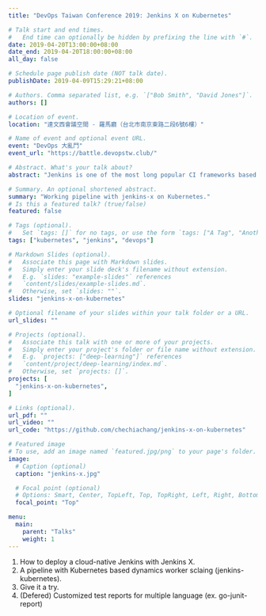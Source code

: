 ```yaml
---
title: "DevOps Taiwan Conference 2019: Jenkins X on Kubernetes"

# Talk start and end times.
#   End time can optionally be hidden by prefixing the line with `#`.
date: 2019-04-20T13:00:00+08:00
date_end: 2019-04-20T18:00:00+08:00
all_day: false

# Schedule page publish date (NOT talk date).
publishDate: 2019-04-09T15:29:21+08:00

# Authors. Comma separated list, e.g. `["Bob Smith", "David Jones"]`.
authors: []

# Location of event.
location: "達文西會議空間 - 羅馬廳（台北市南京東路二段6號6樓）"

# Name of event and optional event URL.
event: "DevOps 大亂鬥"
event_url: "https://battle.devopstw.club/"

# Abstract. What's your talk about?
abstract: "Jenkins is one of the most long popular CI frameworks based on Java. Jenkins provides deep customization, features enriched by hundreds of plugins to support any projects."

# Summary. An optional shortened abstract.
summary: "Working pipeline with jenkins-x on Kubernetes."
# Is this a featured talk? (true/false)
featured: false

# Tags (optional).
#   Set `tags: []` for no tags, or use the form `tags: ["A Tag", "Another Tag"]` for one or more tags.
tags: ["kubernetes", "jenkins", "devops"]

# Markdown Slides (optional).
#   Associate this page with Markdown slides.
#   Simply enter your slide deck's filename without extension.
#   E.g. `slides: "example-slides"` references 
#   `content/slides/example-slides.md`.
#   Otherwise, set `slides: ""`.
slides: "jenkins-x-on-kubernetes"

# Optional filename of your slides within your talk folder or a URL.
url_slides: ""

# Projects (optional).
#   Associate this talk with one or more of your projects.
#   Simply enter your project's folder or file name without extension.
#   E.g. `projects: ["deep-learning"]` references 
#   `content/project/deep-learning/index.md`.
#   Otherwise, set `projects: []`.
projects: [
  "jenkins-x-on-kubernetes",
]

# Links (optional).
url_pdf: ""
url_video: ""
url_code: "https://github.com/chechiachang/jenkins-x-on-kubernetes"

# Featured image
# To use, add an image named `featured.jpg/png` to your page's folder. 
image:
  # Caption (optional)
  caption: "jenkins-x.jpg"

  # Focal point (optional)
  # Options: Smart, Center, TopLeft, Top, TopRight, Left, Right, BottomLeft, Bottom, BottomRight
  focal_point: "Top"

menu:
  main:
    parent: "Talks"
    weight: 1
---
```


1. How to deploy a cloud-native Jenkins with Jenkins X.
2. A pipeline with Kubernetes based dynamics worker sclaing (jenkins-kubernetes).
3. Give it a try.
4. (Defered) Customized test reports for multiple language (ex. go-junit-report)
